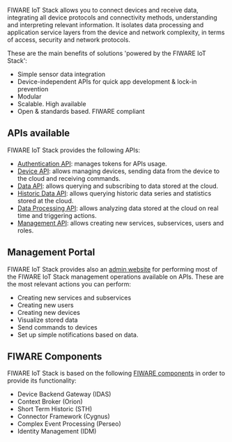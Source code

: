 FIWARE IoT Stack allows you to connect devices and receive data, integrating all 
device protocols and connectivity methods, understanding and interpreting relevant information. 
It isolates data processing and application service layers from the device and network complexity, 
in terms of access, security and network protocols.

These are the main benefits of solutions 'powered by the FIWARE IoT Stack':

- Simple sensor data integration 
- Device-independent APIs for quick app development & lock-in prevention
- Modular
- Scalable. High available
- Open & standards based. FIWARE compliant

## APIs available 

FIWARE IoT Stack provides the following APIs:

- [Authentication API](authentication_api.md): manages tokens for APIs usage.
- [Device API](device_api.md): allows managing devices, sending data from the device to the cloud and receiving commands.
- [Data API](data_api.md): allows querying and subscribing to data stored at the cloud.
- [Historic Data API](historicdata_api.md): allows querying historic data series and statistics stored at the cloud.
- [Data Processing API](dataprocessing_api.md): allows analyzing data stored at the cloud on real time and triggering actions.
- [Management API](management_api.md): allows creating new services, subservices, users and roles. 

## Management Portal 

FIWARE IoT Stack provides also an [admin website](portal.md) for performing most of the FIWARE IoT Stack management operations available on APIs. These are the most relevant actions you can perform:

- Creating new services and subservices
- Creating new users 
- Creating new devices
- Visualize stored data
- Send commands to devices
- Set up simple notifications based on data. 

## FIWARE Components

FIWARE IoT Stack is based on the following [FIWARE components](walkthrough.md) in order to provide its functionality:

- Device Backend Gateway (IDAS)
- Context Broker (Orion)
- Short Term Historic (STH)
- Connector Framework (Cygnus)
- Complex Event Processing (Perseo)
- Identity Management (IDM)
